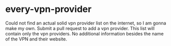 # every-vpn-provider
Could not find an actual solid vpn provider list on the internet, so I am gonna make my own.
Submit a pull request to add a vpn provider.
This list will contain only the vpn providers. No additional information besides the name of the VPN and their website.
